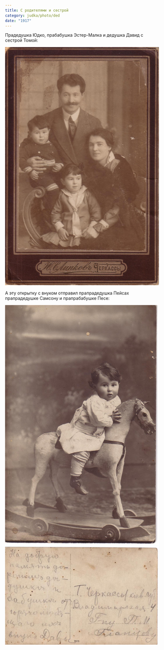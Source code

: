 ```yaml
---
title: С родителями и сестрой
category: judka/photo/ded
date: "1917"
---
```

Прадедушка Юдко, прабабушка Эстер-Малка и дедушка Давид с сестрой Томой:

![family](/files/judka/photo/ded/photo0001.jpg)

А эту открытку с внуком отправил прапрадедушка Пейсах прапрадедушке Самсону и прапрабабушке Песе:

![](/files/judka/photo/ded/photo0007.jpg)
![](/files/judka/photo/ded/photo0008.jpg)

